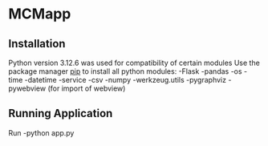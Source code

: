 # MCMapp
## Installation

Python version 3.12.6 was used for compatibility of certain modules
Use the package manager [pip](https://pip.pypa.io/en/stable/) to install all python modules:
-Flask
-pandas
-os
-time
-datetime
-service
-csv
-numpy
-werkzeug.utils
-pygraphviz
-pywebview (for import of webview)

## Running Application

Run -python app.py